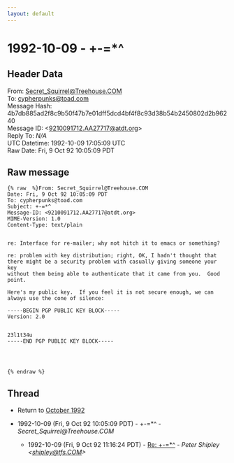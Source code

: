 ```yaml
---
layout: default
---
```


# 1992-10-09 - +-=*^

## Header Data

From: Secret_Squirrel@Treehouse.COM<br>
To: cypherpunks@toad.com<br>
Message Hash: 4b7db885ad2f8c9b50f47b7e01dff5dcd4bf4f8c93d38b54b2450802d2b96240<br>
Message ID: \<9210091712.AA27717@atdt.org\><br>
Reply To: _N/A_<br>
UTC Datetime: 1992-10-09 17:05:09 UTC<br>
Raw Date: Fri, 9 Oct 92 10:05:09 PDT<br>

## Raw message

```
{% raw  %}From: Secret_Squirrel@Treehouse.COM
Date: Fri, 9 Oct 92 10:05:09 PDT
To: cypherpunks@toad.com
Subject: +-=*^
Message-ID: <9210091712.AA27717@atdt.org>
MIME-Version: 1.0
Content-Type: text/plain


re: Interface for re-mailer; why not hitch it to emacs or something?
 
re: problem with key distribution; right, OK, I hadn't thought that
there might be a security problem with casually giving someone your
key
without them being able to authenticate that it came from you.  Good
point.

Here's my public key.  If you feel it is not secure enough, we can
always use the cone of silence:
 
-----BEGIN PGP PUBLIC KEY BLOCK-----
Version: 2.0


23l1t34u
-----END PGP PUBLIC KEY BLOCK-----




{% endraw %}
```

## Thread

+ Return to [October 1992](/archive/1992/10)

+ 1992-10-09 (Fri, 9 Oct 92 10:05:09 PDT) - +-=*^ - _Secret_Squirrel@Treehouse.COM_
  + 1992-10-09 (Fri, 9 Oct 92 11:16:24 PDT) - [Re: +-=*^](/archive/1992/10/aca914116e261da03e08977616fac44612be493b810335fb01c85b9597d7a534) - _Peter Shipley \<shipley@tfs.COM\>_

